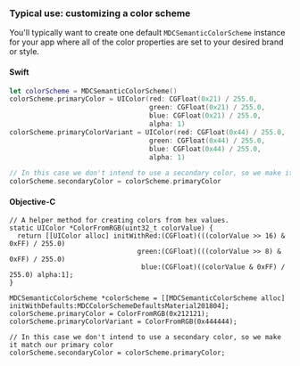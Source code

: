 ### Typical use: customizing a color scheme

You'll typically want to create one default `MDCSemanticColorScheme` instance for your app where all
of the color properties are set to your desired brand or style.

<!--<div class="material-code-render" markdown="1">-->
#### Swift
```swift
let colorScheme = MDCSemanticColorScheme()
colorScheme.primaryColor = UIColor(red: CGFloat(0x21) / 255.0,
                                   green: CGFloat(0x21) / 255.0,
                                   blue: CGFloat(0x21) / 255.0,
                                   alpha: 1)
colorScheme.primaryColorVariant = UIColor(red: CGFloat(0x44) / 255.0,
                                   green: CGFloat(0x44) / 255.0,
                                   blue: CGFloat(0x44) / 255.0,
                                   alpha: 1)

// In this case we don't intend to use a secondary color, so we make it match our primary color
colorScheme.secondaryColor = colorScheme.primaryColor
```

#### Objective-C

```objc
// A helper method for creating colors from hex values.
static UIColor *ColorFromRGB(uint32_t colorValue) {
  return [[UIColor alloc] initWithRed:(CGFloat)(((colorValue >> 16) & 0xFF) / 255.0)
                                green:(CGFloat)(((colorValue >> 8) & 0xFF) / 255.0)
                                 blue:(CGFloat)((colorValue & 0xFF) / 255.0) alpha:1];
}

MDCSemanticColorScheme *colorScheme = [[MDCSemanticColorScheme alloc] initWithDefaults:MDCColorSchemeDefaultsMaterial201804];
colorScheme.primaryColor = ColorFromRGB(0x212121);
colorScheme.primaryColorVariant = ColorFromRGB(0x444444);

// In this case we don't intend to use a secondary color, so we make it match our primary color
colorScheme.secondaryColor = colorScheme.primaryColor;
```
<!--</div>-->
